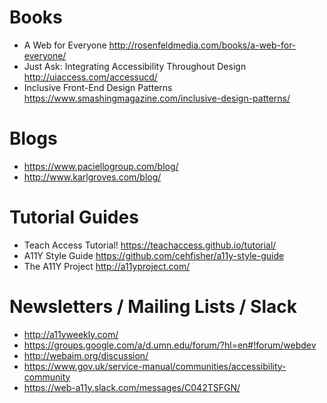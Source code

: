 # Books 

- A Web for Everyone http://rosenfeldmedia.com/books/a-web-for-everyone/
- Just Ask: Integrating Accessibility Throughout Design http://uiaccess.com/accessucd/
- Inclusive Front-End Design Patterns https://www.smashingmagazine.com/inclusive-design-patterns/


# Blogs
- https://www.paciellogroup.com/blog/
- http://www.karlgroves.com/blog/

# Tutorial Guides
- Teach Access Tutorial! https://teachaccess.github.io/tutorial/
- A11Y Style Guide https://github.com/cehfisher/a11y-style-guide
- The A11Y Project http://a11yproject.com/

# Newsletters / Mailing Lists / Slack
- http://a11yweekly.com/
- https://groups.google.com/a/d.umn.edu/forum/?hl=en#!forum/webdev
- http://webaim.org/discussion/
- https://www.gov.uk/service-manual/communities/accessibility-community 
- https://web-a11y.slack.com/messages/C042TSFGN/
